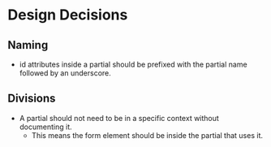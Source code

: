 # Design Decisions

## Naming

* id attributes inside a partial should be prefixed with the partial name
  followed by an underscore.

## Divisions

* A partial should not need to be in a specific context without documenting it.
  * This means the form element should be inside the partial that uses it.
